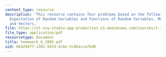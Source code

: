 ```yaml
---
content_type: resource
description: 'This resource contains four problems based on the following topics:
  Expectation of Random Variables and Functions of Random Variables, Moments of Variables
  and Vectors.'
file: https://ol-ocw-studio-app-production.s3.amazonaws.com/courses/1-151-probability-and-statistics-in-engineering-spring-2005/064204f71301507ddc6e5c86acca7bd8_homework_6_2005.pdf
file_type: application/pdf
resourcetype: Document
title: homework_6_2005.pdf
uid: 064204f7-1301-507d-dc6e-5c86acca7bd8
---
```

